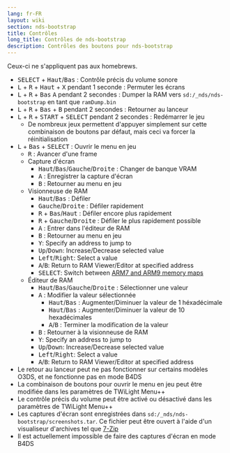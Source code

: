 ```yaml
---
lang: fr-FR
layout: wiki
section: nds-bootstrap
title: Contrôles
long_title: Contrôles de nds-bootstrap
description: Contrôles des boutons pour nds-bootstrap
---
```


Ceux-ci ne s'appliquent pas aux homebrews.
- <kbd>SELECT</kbd> + <kbd>Haut</kbd>/<kbd>Bas</kbd> : Contrôle précis du volume sonore
- <kbd class="l">L</kbd> + <kbd class="r">R</kbd> + <kbd>Haut</kbd> + <kbd class="face">X</kbd> pendant 1 seconde : Permuter les écrans
- <kbd class="l">L</kbd> + <kbd class="r">R</kbd> + <kbd>Bas</kbd> <kbd class="face">A</kbd> pendant 2 secondes : Dumper la RAM vers `sd:/_nds/nds-bootstrap` en tant que `ramDump.bin`
- <kbd class="l">L</kbd> + <kbd class="r">R</kbd> + <kbd>Bas</kbd> + <kbd class="face">B</kbd> pendant 2 secondes : Retourner au lanceur
- <kbd class="l">L</kbd> + <kbd class="r">R</kbd> + <kbd>START</kbd> + <kbd>SELECT</kbd> pendant 2 secondes : Redémarrer le jeu
    - De nombreux jeux permettent d'appuyer simplement sur cette combinaison de boutons par défaut, mais ceci va forcer la réinitialisation
- <kbd class="l">L</kbd> + <kbd>Bas</kbd> + <kbd>SELECT</kbd> : Ouvrir le menu en jeu
    - <kbd class="r">R</kbd> : Avancer d'une frame
    - Capture d'écran
        - <kbd>Haut</kbd>/<kbd>Bas</kbd>/<kbd>Gauche</kbd>/<kbd>Droite</kbd> : Changer de banque VRAM
        - <kbd class="face">A</kbd> : Enregistrer la capture d'écran
        - <kbd class="face">B</kbd> : Retourner au menu en jeu
    - Visionneuse de RAM
        - <kbd>Haut</kbd>/<kbd>Bas</kbd> : Défiler
        - <kbd>Gauche</kbd>/<kbd>Droite</kbd> : Défiler rapidement
        - <kbd class="r">R</kbd> + <kbd>Bas</kbd>/<kbd>Haut</kbd> : Défiler encore plus rapidement
        - <kbd class="r">R</kbd> + <kbd>Gauche</kbd>/<kbd>Droite</kbd> : Défiler le plus rapidement possible
        - <kbd class="face">A</kbd> : Entrer dans l'éditeur de RAM
        - <kbd class="face">B</kbd> : Retourner au menu en jeu
        - <kbd class="face">Y</kbd>: Specify an address to jump to
        - <kbd>Up</kbd>/<kbd>Down</kbd>: Increase/Decrease selected value
        - <kbd>Left</kbd>/<kbd>Right</kbd>: Select a value
        - <kbd class="face">A</kbd>/<kbd class="face">B</kbd>: Return to RAM Viewer/Editor at specified address
        - <kbd>SELECT</kbd>: Switch between [ARM7 and ARM9 memory maps](https://problemkaputt.de/gbatek-ds-memory-maps.htm)
    - Éditeur de RAM
        - <kbd>Haut</kbd>/<kbd>Bas</kbd>/<kbd>Gauche</kbd>/<kbd>Droite</kbd> : Sélectionner une valeur
        - <kbd class="face">A</kbd> : Modifier la valeur sélectionnée
            - <kbd>Haut</kbd>/<kbd>Bas</kbd> : Augmenter/Diminuer la valeur de 1 héxadécimale
            - <kbd>Haut</kbd>/<kbd>Bas</kbd> : Augmenter/Diminuer la valeur de 10 hexadécimales
            - <kbd class="face">A</kbd>/<kbd class="face">B</kbd> : Terminer la modification de la valeur
        - <kbd class="face">B</kbd> : Retourner à la visionneuse de RAM
        - <kbd class="face">Y</kbd>: Specify an address to jump to
        - <kbd>Up</kbd>/<kbd>Down</kbd>: Increase/Decrease selected value
        - <kbd>Left</kbd>/<kbd>Right</kbd>: Select a value
        - <kbd class="face">A</kbd>/<kbd class="face">B</kbd>: Return to RAM Viewer/Editor at specified address
- Le retour au lanceur peut ne pas fonctionner sur certains modèles O3DS, et ne fonctionne pas en mode B4DS
- La combinaison de boutons pour ouvrir le menu en jeu peut être modifiée dans les paramètres de TWiLight Menu++
- Le contrôle précis du volume peut être activé ou désactivé dans les paramètres de TWiLight Menu++
- Les captures d'écran sont enregistrées dans `sd:/_nds/nds-bootstrap/screenshots.tar`. Ce fichier peut être ouvert à l'aide d'un visualiseur d'archives tel que [7-Zip](https://www.7-zip.org/)
- Il est actuellement impossible de faire des captures d'écran en mode B4DS
